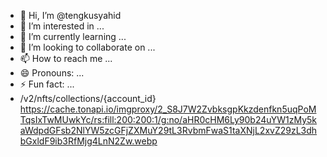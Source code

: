 - 👋 Hi, I’m @tengkusyahid
- 👀 I’m interested in ...
- 🌱 I’m currently learning ...
- 💞️ I’m looking to collaborate on ...
- 📫 How to reach me ...
- 😄 Pronouns: ...
- ⚡ Fun fact: ...
- /v2/nfts/collections/{account_id}
https://cache.tonapi.io/imgproxy/2_S8J7W2ZvbksgpKkzdenfkn5uqPoMTqsIxTwMUwkYc/rs:fill:200:200:1/g:no/aHR0cHM6Ly90b24uYW1zMy5kaWdpdGFsb2NlYW5zcGFjZXMuY29tL3RvbmFwaS1taXNjL2xvZ29zL3dhbGxldF9ib3RfMjg4LnN2Zw.webp
